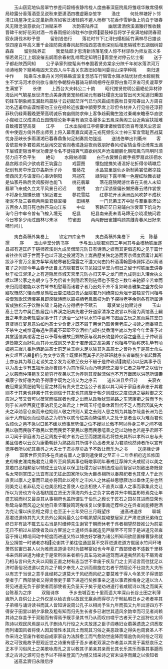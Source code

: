 <!-- { "loadSidebar": true } -->
　　玉山窈窕地仙居翠竹参差问碧梧夜静帘栊人度曲春深庭院鳯将雏瑶华散席侵棋局琼露分香落酒壶见说秋来更潇洒四檐虚籁杂笙竽
　　渔庄
　　何处林塘好卜邻清江绕屋净无尘定巢新燕浑如客泛渚轻鸥不避人杨栁飞花香作雪鲈鱼上钓白于银春风无限沧浪意欲向汀洲赋采苹
　　次韵答陆养正
　　幽居潇洒傍溪湄雅好惟收魏晋碑千树好花闲对酒一帘春雨细论诗耽书尔欲师晏鼓棹吾将学子皮满地緑阴春寂寂永謌伐木眇予思
　　留别钱伯行
　　落花时节下江浔扫榻相延竹满林尽日雄谈惊四座百年高义重千金挂防南浦春风起剪烛西窓夜雨深别后相思隔城市五湖烟树碧森森
　　留别陆养正
　　我爱陆郎才思清新诗落笔使人惊不材谬忝为师友高义多惭若弟兄江上烟波催去鹢雨余春树乱啼莺定知明日斋里坐对停云忆士衡
　　送于子都赴陜西同知
　　公子承家列俊髦尚书奉国着贤劳棠余分陜千年树水落洪河万顷涛地势下窥崤黾固天文西入斗牛高关东故旧如相问委羽山深学种桃
　　南归道中作
　　陆乘车水乗舟关河何緜緜波浪复悠悠车行阻雪水阻冰陆忧豺虎水鲸鲵我生不学冯河术奈何欲与重险争朝辞舟暮骑马鹡鸰相呼在原野白鱼可烹雀可炙谖草罗生满堂下
　　长律
　　上西台大夫韩公二十韵
　　昭代推贤佐明公最絶伦异材钟海岳间气毓星辰世济忠贞美身膺褒宠频栋梁元有器社稷岂无臣暂出司天宪遄归乗国钧锋车朝象阙玉漏赴鸡晨肤寸云初起茫洋气已匀风霜成雨露秋日变阳春出入方周召功名迈甫申庙谟惟密勿王业在经纶近拔囊中頴旁罗席上珍但令材并入行见俗还淳葑菲秋仍緑菁莪晚更荣高明诚乐育幽侧防求伸上客争趋蓟鲰生独过秦朅来瞻泰华直欲小峩岷江汉成漂泊丘园愧隠沦新丰喜有酒京洛漫多尘五鳯深黄阁三台近紫宸扶揺难自致搔首望高旻
　　江亭
　　江水出峩岷江亭俯要津诸侯皆职贡百粤漫风尘恩诏传中使遐方倚外臣出师劳上将入幕羡嘉宾闻道元戎死频伤义士神三军宜雪耻百战莫忧身巫峡长多雨潇湘已暮春鼎鱼何足制奏凯勿逡巡
　　送钱伯举出判衢州
　　客舎依慈母多君若弟兄庭闱交定省闾巷递逢迎夜雨敦朋好春风动宦情金尊泛绮席玉漏下层城吏隠当年世功曹足令名不徒招爽气直欲树风声沧海鲲鹏化朝阳鳯鸟鸣明时须努力应不负平生
　　絶句
　　水殿纳凉圗
　　白苎衣裳懒自裁手摇罗扇此徘徊水晶宫殿凉风少欲劝君王筑露台
　　戏婴图
　　懐抱提携笑语温好花折得带晴暾后妃别有房中乐宜尔螽斯乐子孙
　　蜀葵花
　　水晶宫里是仙乡新制黄裳怯嫩凉独倚西风无与语漫将心事诉朝阳
　　鸡冠花
　　緑阴庭下露华晞一色腥红映舞衣疑是仙家丹熟后灵鸡服得也能飞
　　桃花翡翠
　　落花庭院飏游丝春在夭桃人未知翡翠飞来成久立太平风景日迟迟
　　倦绣
　　宫门深锁昼偏长懒把春云绣作裳恨不将身化蝴蝶长随飞絮近君王
　　蓼花雪姑
　　红蓼花开水满洲西风吹梦不成秋衔泥不及三春燕两两巢君翡翠楼
　　田横墓
　　一门兄弟王齐中耻与羣臣事沛公五百余人同日死也胜匹马向江东
　　中牟
　　客路茫茫日易晡白沙衰草下饥乌为询今日中牟令曽有飞蝗入境无
　　杞县
　　杞县南来麦未青马蹄无奈晓凌兢问君今日寒多少雨过园林尽未冰
　　竹雀图
　　两两野田雀雄鸣顾其雌青春风日好来哺竹间儿












　　夷白斋稿外集巻上
　　钦定四库全书
　　夷白斋稿外集巻下
　　元　陈基　撰
　　序
　　玉山草堂分韵书序
　　予与玉山隠君别四三年闻其与会稽杨铁厓遂昌郑有道匡庐于链师苕溪剡九成吴僧琦元防日有诗酒之娱而其更倡迭和之见于篇什者往往传颂于世而予也以汗漫之役溯河洛上嵩岳厯关陜北游而客京师度居庸计其所跋涉不啻万余里方挈挈焉触寒暑犯霜露之不遑又何由持杯酒濡翰墨咏謌挥洒以厠诸君子之列耶今年孟春予还自北方隠君首以书见招过草堂为旬日之留于时铁厓去讲春秋于松江泖泽之上有道隠居呉城天宫里元防亦归天平之龙门而九成则出入漕台执文椟以理公家之务朝夕与予为侣者主则隠君客则链师也予窃念三数年来驰驱辛苦幸而来归而隠君能以水竹琴书相慰藉而诸君子者乃出处不齐不复如畴昔雅集之盛方俛仰寤叹慨然兴懐而豫章熊松云娄江陆良贵适至隠君乃列绮席设芳俎于碧梧翠竹间相与投壶雅歌饮酒懽甚且即席赋诗而以碧梧栖老鳯凰枝为韵予探得老字余则各有所属诗皆成独松云子饮酣长啸上马驰去分得栖字不赋云
　　尊贤堂分韵赋诗序
　　玉山髙士世为中吴巨族居昆山界溪之阳其先君子好道家清净之说甞以所居为真馆髙士嗣葺之年未及老辄委家事于其子退治一室环以水竹中蓄琴书图画古玩之属而扁其堂曰尊贤徜徉宴息意泊如也髙士少负竒才既不屑于用世乃取黄帝老庄之书读之而奉释氏不杀生之戒惟谨毎遇生辰辄不茹荤不饮酒杜门却扫焚香清坐嵗以为常今年孟春予过其堂适值其谢客之日以予辱有雅故且婣故获与观其长幼登降仪容之盛髙士子仲瑛晋道皆能文而好礼而其孙元成则又予友于君彦诚之髙第弟子也相与举觞称庆礼毕有顷姆抱三嵗儿奉巵酒跪进髙士前芝兰玉树未足以喻其秀盖髙士之曽孙也于是髙士命左右实俎豆洁罍相与为文字饮髙士既懽甚而其子若孙班班就序长者举觥少者起舞髙士亦忘其为尊且老谈笑之余发为讴歌至夜分不辍于是仲瑛请韵赋诗以纪其事予窃以为髙士享有五福乐及孙曽顾不为其所得为而乃味道徳之膄享仁者之静守之以俭行之以慈而仲瑛昆季又能穷行孝弟以志为养则其度越流俗岂不万万哉因以洪范所谓夀福康宁攸好徳为韵予得康字既为之诗又为之序云
　　送长洲县丞归诗
　　夫裒衣峩冠乘坚策肥驰骛仕宦之林而有贵夫世之佳公子者盖以其习闻于家庭者非忠于其君则孝于其亲也非弟于其长则信于其友也其周旋于朝夕则威仪之度进退之容射御之文应对之节又皆可以莅官而临民者也使之出而从政殆犹驾熟路之车骋康衢之骏而予也则于长洲丞西夏迁家讷君见之盖君之上世鸣玉纡组埀休着烈代不乏人而君因其先大夫之泽効官仓庾而来也始则人敬之终则人爱之去则人思之胡为其能尔哉盖长洲为邑丽于大府赋伙而讼烦丞之为职所以贰令位美而势偪前人之处于是者佥以为难而君也佐烦伙之邑不急以□民不缓以偾事居势偪之位不嫚以长傲不阿以辱身三年之间不强民以敬而民敬不徼民以爱而民爱不要民以思而民思嘻善之足以动物也若是乎君顾不以习闻于家庭者为己足周旋于朝夕者为己至而諰諰焉若将益充其所以孝所以忠与夫弟且信者以云汉为康衢朝廷为熟路而其所谓不负丞者未足为君颂也然诗者所以宣有徳序者所以纪其善呉之大夫士于君亦厚矣故予不敢让而乐为之书
　　送施椽史诗序
　　国家世臣赏田多在呉嵗有廪人之事则遣使督之至正十二年丞相府选监修国史府椽史淮南施君克让乘传至呉慎其事也既竣事明年春戒迁荐绅大夫咸赋诗以美之意若曰丞相勲足以辅成王业功足以保卫社稷力足以制法成治而智足以尅敌出竒既登名太常则赏田之法宜有加无征此国家所以劝大臣丞相所以奉祭祀者也其使人于此岂直责以廪人之事而已哉亦将因此以视年之丰凶人之休戚益思懋厥功以埀休无穷也然则美克让者非私克让也美丞相之善使人也丞相使人不直责以廪人之事而事集此克让所以为贤也方今丞相枋国立贤无方薄海内外士之负才实者并升中朝盖彬彬焉克让年盛志锐而材又最良其从事相府也盖所谓生于伯乐之廏长于匠石之园矣其进而显荣也殆鸷鸟举而风迫之矣他日乘坚策骏鸣珂曳绂复以使事南迁荐绅之在呉者尚能捧巵酒为克让懽以庆丞相之得士也至正十三年癸巳三月既望序
　　送髙进道序
　　聊城髙君进道侍其先大夫员外公寓呉最久公中朝夙望风裁峻整居家尤严肃进道兄弟侍立终日非有故不辄去左右当是时缙绅先生谢官于朝而休老于呉者相望然皆推公为前辈无日不相过从部使者及四方宦游之士道经呉率就造见戸屦至不可容于是进道兄弟雍容于揖让樽俎间动中矩度而进道又特以博古好学雅为诸公所知间欲屈置椽曹辞弗就及公捐馆一时诸老亦相沦谢其子弟往往通显莫不交荐进道进道方僦居水竹间环堵萧然贫寠日甚人以为难而进道读书时为鼓琴宴如也今年夏广西部使者不逺数千里移书来呉辟进道为椽史于是常所往来者相与具车马劝进道驾而进道夷然若有不屑焉者乃相与言曰先大夫以闳毅正直之材有志当世不幸废于疾及门之士资话言而往犹足以济时善俗况进道以克肖之子朝夕奉先人之训而周旋左右者乎然隠沦不仕岂先大夫所以有志于当世之意乎且经邦之道莫大于风纪而风纪之要莫难于得人今圣天子得贤部使者于广西部使者又得贤僚吏于幕下进道行矣推事亲之道以事君推脩身之道以治人将见进道无负于部使者而部使者无负圣天子矣于是劝进道行者咸赋诗以饯之而属天台陈基为之序
　　双谿诗序
　　予乡去城百五十里而遥大率深山长谷土田之利薄嵗所入自供公上之外仅足以给衣食以故民无赢余而得尽力于畎畆暇日乡之老者率其子弟相与诵诗读书而其人皆知讲说周公孔子以相尚予生九年而孤又九年出游四方不得安于田里以朝夕承敎及粗有知而归先生长者多已谢世其遗风余韵幸而可见者尚赖其诗之存盖予于双谿而有得焉予既手录其书乃从而叹曰嗟乎古者天子之巡狩也太师陈诗以观民风焉是以孔子删诗凡行役之大夫放逐之臣子闾巷妇女蒭荛遗逸之词悉取而列诸国风者将使人因其情性本其风土而观其习俗之美恶政事之得失也周衰圣人不作采诗之官废作者始自成家家自为法辞愈工而气愈防世逾降而情逾伪尚何俗之可观政之可攷哉故予厯观近世之诗重有感于吾乡诸老双溪之作者盖以其发于喜怒哀乐之正本乎习俗风土之美歌咏周孔之言以敎其子弟亲其亲而长其长乐其乐而事其事遡而求之古诗之源可见也予以不得亲登其门为憾又惜采诗之官未设序而藏之以俟知者
　　送髙孟賔归永陵后序
